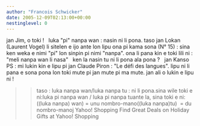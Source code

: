 ```yaml
---
author: "Francois Schwicker"
date: 2005-12-09T02:13:00+00:00
nestinglevel: 0
---
```

jan Jim, o toki !   luka "pi" nanpa wan : nasin ni li pona. taso jan Lokan (Laurent Vogel) li sitelen e ijo ante lon lipu ona pi kama sona (N° 15) : sina ken weka e nimi "pi" lon sinpin pi nimi "nanpa". ona li pana kin e toki lili ni :   "meli nanpa wan li nasa"   ken la nasin tu ni li pona ala pona ?   jan Kanso   PS : mi lukin kin e lipu pi jan Claude Piron : "Le défi des langues". lipu ni li pana e sona pona lon toki mute pi jan mute pi ma mute. jan ali o lukin e lipu ni ! 
>> taso : luka nanpa wan/luka nanpa tu : ni li pona.sina wile toki e ni:luka pi nanpa wan / luka pi nanpa tuante la, sina toki e ni:((luka nanpa) wan) = unu nombro-mano((luka nanpa)tu)  = du nombro-manoj Yahoo! Shopping Find Great Deals on Holiday Gifts at Yahoo! Shopping